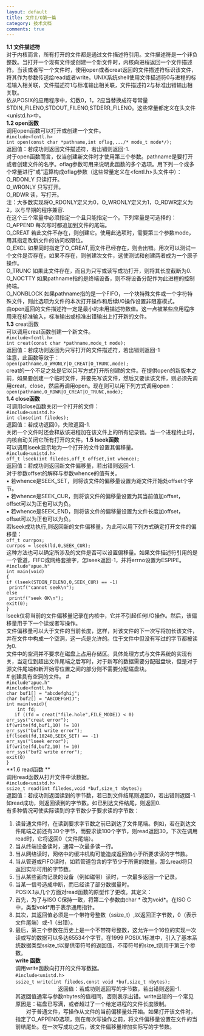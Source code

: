```yaml
---
layout: default
title: 文件I/O第一篇
category: 技术文档
comments: true
---
```


**1.1 文件描述符** <br> 对于内核而言，所有打开的文件都是通过文件描述符引用。文件描述符是一个非负整数。当打开一个现有文件或创建一个新文件时，内核向进程返回一个文件描述符。当读或者写一个文件时，使用open或者creat返回的文件描述符标识该文件，将其作为参数传送给read或者write。UNIX系统shell使用文件描述符0与进程的标准输入相关联，文件描述符1与标准输出相关联，文件描述符2与标准出错输出相关联。<br> 依从POSIX的应用程序中，幻数0，1，2应当替换成符号常量STDIN_FILENO,STDOUT_FILENO,STDERR_FILENO。这些常量都定义在头文件<unistd.h>中。<br>
**1.2 open函数**<br> 调用open函数可以打开或创建一个文件。<br>`#include<fcntl.h>`<br>`int open(const char *pathname,int oflag,.../* mode_t mode*/);`<br>返回值：若成功则返回文件描述符，若出错则返回-1.<br> 对于open函数而言，仅当创建新文件时才使用第三个参数。pathname是要打开或者创建文件的名字。oflag参数可用来说明此函数的多个选项。用下列一个或多个常量进行“或”运算构成oflag参数（这些常量定义在<fcntl.h>头文件中）：<br>O_RDONLY 只读打开。<br>O_WRONLY 只写打开。<br>O_RDWR 读，写打开。<br> 注：大多数实现将O_RDONLY定义为0，O_WRONLY定义为1，O_RDWR定义为2，以与早期的程序兼容.<br> 在这个三个常量中必须指定一个且只能指定一个。下列常量是可选择的：<br>O_APPEND 每次写时都追加到文件的尾端。<br>O_CREAT 若此文件不存在，则创建它。使用此选项时，需要第三个参数mode，用其指定改新文件的访问权限位。<br>O_EXCL 如果同时指定了O_CREAT,而文件已经存在，则会出错。用次可以测试一个文件是否存在，如果不存在，则创建次文件，这使测试和创建两者成为一个原子操作。<br>O_TRUNC 如果此文件存在，而且为只写或读写成功打开，则将其长度截断为0.<br>O_NOCTTY 如果pathname指的是终端设备，则不将设备分配作为此进程的控制终端。<br>O_NONBLOCK 如果pathname指的是一个FIFO，一个块特殊文件或一个字符特殊文件，则此选项为文件的本次打开操作和后续I/0操作设置非阻塞模式。<br>由open返回的文件描述符一定是最小的未用描述符数值。这一点被某些应用程序用来在标准输入，标准输出或标准出错输出上打开新的文件。<br>**1.3** creat函数<br>可以调用creat函数创建一个新文件。<br>`#include<fcntl.h>`<br>`int creat(const char *pathname,mode_t mode);`<br>返回值：若成功则返回为只写打开的文件描述符，若出错则返回-1<br>注意，此函数等效于：<br> `open(pathname,O_WRONLY|O_CREAT|O_TRUNC,mode);`<br>creat的一个不足之处是它以只写方式打开所创建的文件。在提供open的新版本之前，如果要创建一个临时文件，并要先写该文件，然后又要读该文件，则必须先调用creat，close，然后再调用open。现在则可以用下列方式调用open：<br>`open(pathname,O_RDWR|O_CREAT|O_TRUNC,mode);`<br>**1.4 close函数**<br>可调用close函数关闭一个打开的文件：<br>`#include<unistd.h>`<br>`int close(int filedes);`<br> 返回值：若成功返回0，失败返回-1.<br> 关闭一个文件时还会释放该进程加在该文件上的所有记录锁。当一个进程终止时，内核自动关闭它所有打开的文件。**1.5 lseek函数**<br>可以调用lseek显示地为一个打开的文件设置其偏移量。<br>`#include<unistd.h>`<br>`off_t lseek(int filedes,off_t offset,int whence);`<br> 返回值：若成功则返回新文件偏移量，若出错则返回-1.<br> 对于参数offset的解释与参数whence的值有关。<br> 
 ▪ 若whence是SEEK_SET，则将该文件的偏移量设置为距文件开始处offset个字节。<br>
 ▪ 若whence是SEEK_CUR，则将该文件的偏移量设置为其当前值加offset，offset可以为正也可以为负。<br>
 ▪ 若whence是SEEK_END，则将该文件的偏移量设置为文件长度加offset，offset可以为正也可以为负。<br>若lseek成功执行,则返回新的文件偏移量，为此可以用下列方式确定打开文件的偏移量：<br>`off_t currpos;`<br>`currpos = lseek(ld,0,SEEK_CUR);`<br>这种方法也可以确定所涉及的文件是否可以设置偏移量。如果文件描述符引用的是一个管道，FIFO或网络套接字，怎lseek返回-1，并将errno设置为ESPIPE。<br>`#include"apue.h"`<br>`int main(void)`<br>`{`<br> `if (lseek(STDIN_FILENO,0,SEEK_CUR) == -1)`<br> ` printf("cannot seek\n");` <br> `else`<br> ` printf("seek OK\n");`<br> `exit(0);`<br>`}`<br>lseek仅将当前的文件偏移量记录在内核中，它并不引起任何I/O操作。然后，该偏移量用于下一个读或者写操作。<br>
  文件偏移量可以大于文件的当前长度，这样，对该文件的下一次写将加长该文件，并在文件中构成一个空洞，这一点是允许的。位于文件中但没有写过的字节都被读为0.<br> 文件中的空洞并不要求在磁盘上占用存储区。具体处理方式与文件系统的实现有关，当定位到超出文件尾端之后写时，对于新写的数据需要分配磁盘块，但是对于源文件尾端和新开始写位置之间的部分则不需要分配磁盘块。<br> # 创建具有空洞的文件。 #<br>`#include"apue.h"`<br>`#include<fcntl.h>`<br>`char buf1[] = "abcdefghij";`<br>`char buf2[] = "ABCDEFGHIJ";`<br>`int main(void){`<br>`	int fd;`<br>`	if ((fd = creat("file.hole",FILE_MODE)) < 0)`<br>`err_sys("creat error");`<br>`if(write(fd,buf1,10) != 10)`<br>`err_sys("buf1 write error");`<br>`if(lseek(fd,10240,SEEK_SET) == -1)`<br>`err_sys("lseek error");`<br>`if(write(fd,buf2,10) != 10)`<br>`err_sys("buf2 write error");`<br>`exit(0)`<br>`}`<br>**1.6 read函数 **<br> 调用read函数从打开文件中读数据。<br>`#include<unistd.h>`<br>`ssize_t read(int filedes,void *buf,size_t nbytes);`<br> 返回值：若成功则返回读到的字节数，若已到文件结尾则返回0，若出错则返回-1.<br>如read成功，则返回读到的字节数。如已到达文件结尾，则返回0.<br>有多种情况可使实际读到的字节数少于要求读的字节数：<br>
1. 读普通文件时，在读到要求字节数之前已到达了文件尾端。例如，若在到达文件尾端之前还有30个字节，而要求读100个字节，则read返回30，下次在调用read时，它将返回0（文件尾端）。<br>
2. 当从终端设备读时，通常一次最多读一行。<br>
3. 当从网络读时，网络中的缓冲机构可能造成返回值小于所要求读的字节数。<br>
4. 当从管道或FIFO读时，如若管道包含的字节少于所需的数量，那么read将只返回实际可用的字节数。<br>
5. 当从某些面向记录的设备（例如磁带）读时，一次最多返回一个记录。<br>
6. 当某一信号造成中断，而已经读了部分数据量时。<br>
POSIX.1从几个方面对read函数的原型作了更改。其定义：<br>
1. 首先，为了与ISO C保持一致，将第二个参数由char * 改为void*。在ISO C中，类型void*用于表示通用指针。<br>
2. 其次，其返回值必须是一个带符号整数（ssize_t）,以返回正字节数，0（表示文件尾端）或-1（出错）。<br>
3. 最后，第三个参数在历史上是一个不带符号整数，这允许一个16位的实现一次读或写的数据可以多达65534个字节。在1999 POSIX.1标准中，引入了基本系统数据类型ssize_t以提供带符号的返回值，不带符号的size_t则用于第三个参数。<br>**write 函数**<br> 调用write函数向打开的文件写数据。<br>`#include<unistd.h>`<br>`ssize_t write(int filedes,const void *buf,size_t nbytes);`<br>&emsp;&emsp;&emsp;&emsp;&emsp;&emsp;&emsp;&emsp;返回值：若成功则返回写的字节数，若出错则返回-1.<br>其返回值通常与参数nbytes的值相同，否则表示出错。write出错的一个常见原因是：磁盘已写满，或者超过了一个给定进程的文件长度限制。<br>&emsp;&emsp;对于普通文件，写操作从文件的当前偏移量处开始。如果打开该文件时，指定了O_APPEND选项，则在每次写操作之前，将文件偏移量设置在文件的当前结尾处。在一次写成功之后，该文件偏移量增加实际写的字节数。<br>
